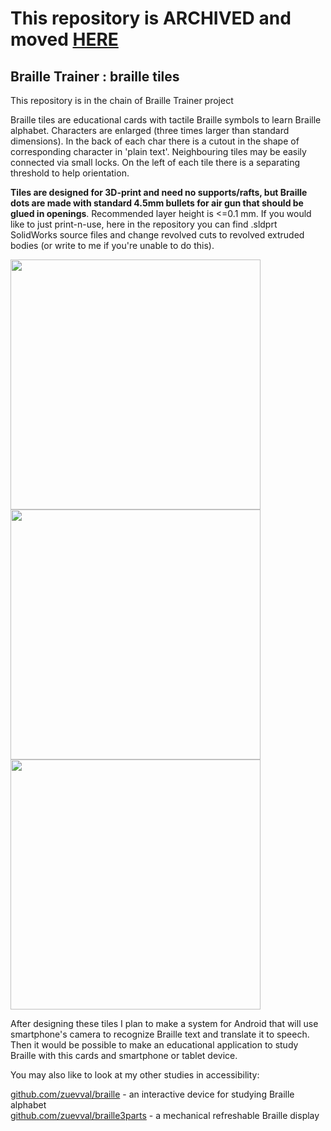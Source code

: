 # This repository is ARCHIVED and moved [HERE](https://github.com/braille-systems/braille-tiles)
## Braille Trainer : braille tiles

This repository is in the chain of Braille Trainer project

Braille tiles are educational cards with tactile Braille symbols to 
learn Braille alphabet. Characters are enlarged (three times larger than standard 
dimensions). In the back of each char there is a cutout in the shape of 
corresponding character in 'plain text'. Neighbouring tiles may 
be easily connected via small locks. On the left of each tile there is a 
separating threshold to help orientation.

**Tiles are designed for 3D-print and need no supports/rafts, but 
Braille dots are made with standard 4.5mm bullets for air gun that 
should be glued in openings**. Recommended layer height is <=0.1 mm. If 
you would like to just print-n-use, here in the repository you can find 
.sldprt SolidWorks source files and change revolved cuts to revolved 
extruded bodies (or write to me if you're unable to do this).

<img src="https://user-images.githubusercontent.com/23435506/67507885-89456880-f698-11e9-8f31-ac963fe65df5.JPG" width="400">
<img src="https://user-images.githubusercontent.com/23435506/67507976-b85bda00-f698-11e9-849d-4b9fb83834f8.JPG" width="400">
<img src="https://user-images.githubusercontent.com/23435506/67507977-b85bda00-f698-11e9-9125-9953881d3f60.JPG" width="400">

After designing these tiles I plan to make a system for Android that will 
use smartphone's camera to recognize Braille text and translate it to 
speech. Then it would be possible to make an educational application to
study Braille with this cards and smartphone or tablet device.

You may also like to look at my other studies in accessibility:
 
[github.com/zuevval/braille](https://github.com/zuevval/braille) - an interactive device for studying Braille alphabet <br>
[github.com/zuevval/braille3parts](https://github.com/zuevval/braille3parts) - a mechanical refreshable Braille display
